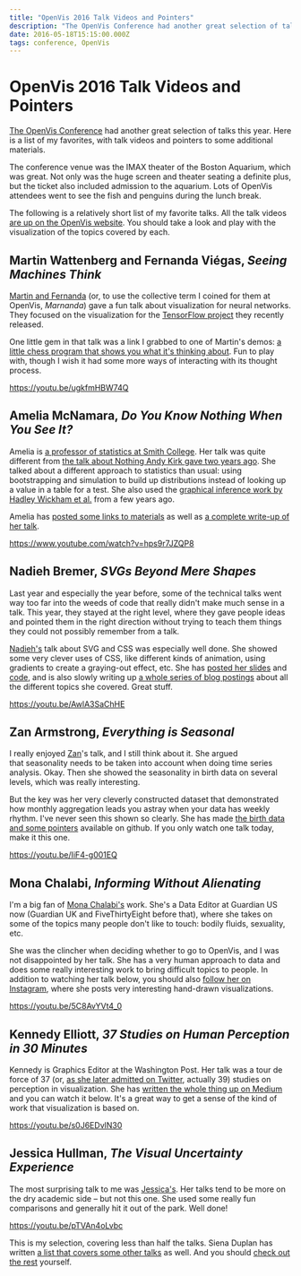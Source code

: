 ```yaml
---
title: "OpenVis 2016 Talk Videos and Pointers"
description: "The OpenVis Conference had another great selection of talks this year. Here is a list of my favorites, with talk videos and pointers to some additional materials."
date: 2016-05-18T15:15:00.000Z
tags: conference, OpenVis
---
```


# OpenVis 2016 Talk Videos and Pointers

<a href="https://openvisconf.com/">The OpenVis Conference</a> had another great selection of talks this year. Here is a list of my favorites, with talk videos and pointers to some additional materials.

The conference venue was the IMAX theater of the Boston Aquarium, which was great. Not only was the huge screen and theater seating a definite plus, but the ticket also included admission to the aquarium. Lots of OpenVis attendees went to see the fish and penguins during the lunch break.

The following is a relatively short list of my favorite talks. All the talk videos <a href="https://openvisconf.com/#videos">are up on the OpenVis website</a>. You should take a look and play with the visualization of the topics covered by each.

## Martin Wattenberg and Fernanda Viégas, <em>Seeing Machines Think</em>

<a href="http://hint.fm">Martin and Fernanda</a> (or, to use the collective term I coined for them at OpenVis, <i>Marnanda</i>) gave a fun talk about visualization for neural networks. They focused on the visualization for the <a href="https://www.tensorflow.org">TensorFlow project</a> they recently released.

One little gem in that talk was a link I grabbed to one of Martin's demos: <a href="http://hint.fm/demo/chess/">a little chess program that shows you what it's thinking about</a>. Fun to play with, though I wish it had some more ways of interacting with its thought process.

https://youtu.be/ugkfmHBW74Q

## Amelia McNamara, <em>Do You Know Nothing When You See It?</em>

Amelia is <a href="http://www.science.smith.edu/~amcnamara/index.html">a professor of statistics at Smith College</a>. Her talk was quite different from <a href="https://youtu.be/JqzAuqNPYVM">the talk about Nothing Andy Kirk gave two years ago</a>. She talked about a different approach to statistics than usual: using bootstrapping and simulation to build up distributions instead of looking up a value in a table for a test. She also used the <a href="http://stat.wharton.upenn.edu/~buja/PAPERS/Wickham-Cook-Hofmann-Buja-IEEE-TransVizCompGraphics_2010-Graphical%20Inference%20for%20Infovis.pdf">graphical inference work by Hadley Wickham et al.</a> from a few years ago.

Amelia has <a href="http://www.science.smith.edu/%7Eamcnamara/blog/conferences/2016/04/25/OpenVisConf.html">posted some links to materials</a> as well as <a href="http://www.science.smith.edu/~amcnamara/blog/conferences/2016/05/16/OpenVisConfTranscript.html">a complete write-up of her talk</a>.

https://www.youtube.com/watch?v=hps9r7JZQP8

## Nadieh Bremer, <em>SVGs Beyond Mere Shapes</em>

Last year and especially the year before, some of the technical talks went way too far into the weeds of code that really didn't make much sense in a talk. This year, they stayed at the right level, where they gave people ideas and pointed them in the right direction without trying to teach them things they could not possibly remember from a talk.

<a href="http://www.visualcinnamon.com/">Nadieh's</a> talk about SVG and CSS was especially well done. She showed some very clever uses of CSS, like different kinds of animation, using gradients to create a graying-out effect, etc. She has <a href="http://nbremer.github.io/openvis2016/slides">posted her slides</a> and <a href="https://github.com/nbremer/openvis2016">code</a>, and is also slowly writing up <a href="http://www.visualcinnamon.com/2016/04/svg-beyond-mere-shapes.html">a whole series of blog postings</a> about all the different topics she covered. Great stuff.

https://youtu.be/AwlA3SaChHE

## Zan Armstrong, <em>Everything is Seasonal</em>

I really enjoyed <a href="http://blog.zanarmstrong.com/about/">Zan</a>'s talk, and I still think about it. She argued that seasonality needs to be taken into account when doing time series analysis. Okay. Then she showed the seasonality in birth data on several levels, which was really interesting.

But the key was her very cleverly constructed dataset that demonstrated how monthly aggregation leads you astray when your data has weekly rhythm. I've never seen this shown so clearly. She has made <a href="http://github.com/zanarmstrong/everything-is-seasonal">the birth data and some pointers</a> available on github. If you only watch one talk today, make it this one.

https://youtu.be/IiF4-g001EQ

## Mona Chalabi, <em>Informing Without Alienating</em>

I'm a big fan of <a href="https://twitter.com/MonaChalabi">Mona Chalabi's</a> work. She's a Data Editor at Guardian US now (Guardian UK and FiveThirtyEight before that), where she takes on some of the topics many people don't like to touch: bodily fluids, sexuality, etc.

She was the clincher when deciding whether to go to OpenVis, and I was not disappointed by her talk. She has a very human approach to data and does some really interesting work to bring difficult topics to people. In addition to watching her talk below, you should also <a href="https://www.instagram.com/mona_chalabi/">follow her on Instagram</a>, where she posts very interesting hand-drawn visualizations.

https://youtu.be/5C8AvYVt4_0

## Kennedy Elliott, <em>37 Studies on Human Perception in 30 Minutes</em>

Kennedy is Graphics Editor at the Washington Post. Her talk was a tour de force of 37 (or, <a href="https://twitter.com/kennelliott/status/727199752278925312">as she later admitted on Twitter</a>, actually 39) studies on perception in visualization. She has <a href="https://medium.com/@kennelliott/39-studies-about-human-perception-in-30-minutes-4728f9e31a73">written the whole thing up on Medium</a> and you can watch it below. It's a great way to get a sense of the kind of work that visualization is based on.

https://youtu.be/s0J6EDvlN30

## Jessica Hullman, <em>The Visual Uncertainty Experience</em>

The most surprising talk to me was <a href="http://faculty.washington.edu/jhullman/">Jessica's</a>. Her talks tend to be more on the dry academic side – but not this one. She used some really fun comparisons and generally hit it out of the park. Well done!

https://youtu.be/pTVAn4oLvbc

This is my selection, covering less than half the talks. Siena Duplan has written <a href="https://medium.com/@sienaduplan/10-takeaways-from-22-data-visualization-practitioners-at-openvisconf-a4a3a5b96fcd">a list that covers some other talks</a> as well. And you should <a href="https://openvisconf.com/#videos">check out the rest</a> yourself.


